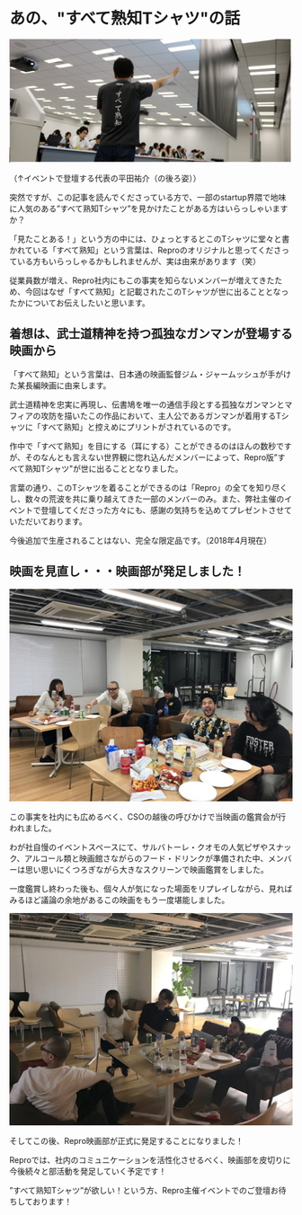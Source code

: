 # あの、"すべて熟知Tシャツ"の話

![alt](%E3%82%B9%E3%82%AF%E3%83%AA%E3%83%BC%E3%83%B3%E3%82%B7%E3%83%A7%E3%83%83%E3%83%88%202019-05-09%2018.41.16.png)



（↑イベントで登壇する代表の平田祐介（の後ろ姿））

突然ですが、この記事を読んでくださっている方で、一部のstartup界隈で地味に人気のある”すべて熟知Tシャツ”を見かけたことがある方はいらっしゃいますか？

「見たことある！」という方の中には、ひょっとするとこのTシャツに堂々と書かれている「すべて熟知」という言葉は、Reproのオリジナルと思ってくださっている方もいらっしゃるかもしれませんが、実は由来があります（笑）

従業員数が増え、Repro社内にもこの事実を知らないメンバーが増えてきたため、今回はなぜ「すべて熟知」と記載されたこのTシャツが世に出ることとなったかについてお伝えしたいと思います。

## 着想は、武士道精神を持つ孤独なガンマンが登場する映画から

「すべて熟知」という言葉は、日本通の映画監督ジム・ジャームッシュが手がけた某長編映画に由来します。

武士道精神を忠実に再現し、伝書鳩を唯一の通信手段とする孤独なガンマンとマフィアの攻防を描いたこの作品において、主人公であるガンマンが着用するTシャツに「すべて熟知」と控えめにプリントがされているのです。

作中で「すべて熟知」を目にする（耳にする）ことができるのはほんの数秒ですが、そのなんとも言えない世界観に惚れ込んだメンバーによって、Repro版”すべて熟知Tシャツ"が世に出ることとなりました。

言葉の通り、このTシャツを着ることができるのは「Repro」の全てを知り尽くし、数々の荒波を共に乗り越えてきた一部のメンバーのみ。また、弊社主催のイベントで登壇してくださった方々にも、感謝の気持ちを込めてプレゼントさせていただいております。

今後追加で生産されることはない、完全な限定品です。（2018年4月現在）


## 映画を見直し・・・映画部が発足しました！

![alt](./42817963-8f1a-4c6b-8c2c-3bb2ebe52faa.jpeg)

この事実を社内にも広めるべく、CSOの越後の呼びかけで当映画の鑑賞会が行われました。

わが社自慢のイベントスペースにて、サルバトーレ・クオモの人気ピザやスナック、アルコール類と映画館さながらのフード・ドリンクが準備された中、メンバーは思い思いにくつろぎながら大きなスクリーンで映画鑑賞をしました。


一度鑑賞し終わった後も、個々人が気になった場面をリプレイしながら、見ればみるほど議論の余地があるこの映画をもう一度堪能しました。

![alt](./c9fb7f5d-6bc9-47cc-bc94-9006a898b9be.jpeg)

そしてこの後、Repro映画部が正式に発足することになりました！

Reproでは、社内のコミュニケーションを活性化させるべく、映画部を皮切りに今後続々と部活動を発足していく予定です！

”すべて熟知Tシャツ”が欲しい！という方、Repro主催イベントでのご登壇お待ちしております！
